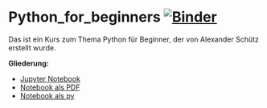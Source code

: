 # Python_for_beginners [![Binder](https://mybinder.org/badge_logo.svg)](https://mybinder.org/v2/gh/x40x1/Python_for_beginners/main?labpath=Python%20f%C3%BCr%20Einsteiger.ipynb)

Das ist ein Kurs zum Thema Python für Beginner, der von Alexander Schütz erstellt wurde.

**Gliederung:**

- [Jupyter Notebook](https://github.com/x40x1/Python_for_beginners/blob/main/Python%20f%C3%BCr%20Einsteiger.ipynb)
- [Notebook als PDF](https://github.com/x40x1/Python_for_beginners/blob/main/Python%20f%C3%BCr%20Einsteiger.pdf)
- [Notebook als py](https://github.com/x40x1/Python_for_beginners/blob/da0db215f34b6fc23cc8467fa232470d4ec1adb7/Python%20f%C3%BCr%20Datenanalyse.ipynb)
